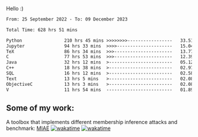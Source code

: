 Hello :)


<!--START_SECTION:waka-->

```txt
From: 25 September 2022 - To: 09 December 2023

Total Time: 628 hrs 51 mins

Python                210 hrs 45 mins >>>>>>>>-----------------   33.51 %
Jupyter               94 hrs 33 mins  >>>>---------------------   15.04 %
TeX                   86 hrs 34 mins  >>>----------------------   13.77 %
C                     77 hrs 53 mins  >>>----------------------   12.39 %
Java                  32 hrs 12 mins  >------------------------   05.12 %
C++                   18 hrs 38 mins  >------------------------   02.97 %
SQL                   16 hrs 12 mins  >------------------------   02.58 %
Text                  13 hrs 5 mins   >------------------------   02.08 %
ObjectiveC            13 hrs 3 mins   >------------------------   02.08 %
V                     11 hrs 54 mins  -------------------------   01.89 %
```

<!--END_SECTION:waka-->

## Some of my work: 

A toolbox that implements different membership inference attacks and benchmark: [MIAE](https://github.com/RPI-DSPlab) [![wakatime](https://wakatime.com/badge/user/18ac89f5-baf8-49e6-a5ee-d9272435ce3a/project/3e6541fd-578f-4d9d-9080-f2a42b2d10e1.svg)](https://wakatime.com/badge/user/18ac89f5-baf8-49e6-a5ee-d9272435ce3a/project/3e6541fd-578f-4d9d-9080-f2a42b2d10e1) [![wakatime](https://wakatime.com/badge/user/18ac89f5-baf8-49e6-a5ee-d9272435ce3a/project/5d5826e9-c6d6-4d86-8b00-0d1608c5f167.svg)](https://wakatime.com/badge/user/18ac89f5-baf8-49e6-a5ee-d9272435ce3a/project/5d5826e9-c6d6-4d86-8b00-0d1608c5f167)
